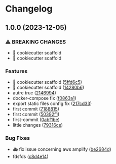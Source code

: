 # Changelog

## 1.0.0 (2023-12-05)


### ⚠ BREAKING CHANGES

* :tada: cookiecutter scaffold
* :tada: cookiecutter scaffold

### Features

* :tada: cookiecutter scaffold ([5ffd6c5](https://github.com/Foxon-Consulting/next-base-project/commit/5ffd6c54741b4ca5a5f5a68dc23590ff2d01cd5f))
* :tada: cookiecutter scaffold ([14280b6](https://github.com/Foxon-Consulting/next-base-project/commit/14280b68bf0197cbcf6b3c838a4e95ad91e48bbf))
* autre truc ([2146994](https://github.com/Foxon-Consulting/next-base-project/commit/214699490bfc37175fb2020c4325832e87cb255e))
* docker-compose fix ([f0863a1](https://github.com/Foxon-Consulting/next-base-project/commit/f0863a134062ab940bb51b6054e1001dcf1d6a30))
* export static files config fix ([217cd33](https://github.com/Foxon-Consulting/next-base-project/commit/217cd33c19f27d8ac2299a4bea2f685221f16d0a))
* first commit ([7188815](https://github.com/Foxon-Consulting/next-base-project/commit/718881514714df7819d35b8c6e01386985080e33))
* first commit ([50392f1](https://github.com/Foxon-Consulting/next-base-project/commit/50392f1c324da1796756a7ddc7b29f04b7ba9e45))
* first-commit ([0abf1be](https://github.com/Foxon-Consulting/next-base-project/commit/0abf1be088f32695bafc80a4835f74bc922e2064))
* little changes ([79316ce](https://github.com/Foxon-Consulting/next-base-project/commit/79316ce8e22735bc98857cc78721e38fc0cc77d7))


### Bug Fixes

* :ambulance: fix issue concerning aws amplify ([be2684d](https://github.com/Foxon-Consulting/next-base-project/commit/be2684d135a8d34225a29be338ee6c69f17a874b))
* fdsfds ([c8d4e14](https://github.com/Foxon-Consulting/next-base-project/commit/c8d4e146fe0231b1fb897ac5df423466a7141ae8))
